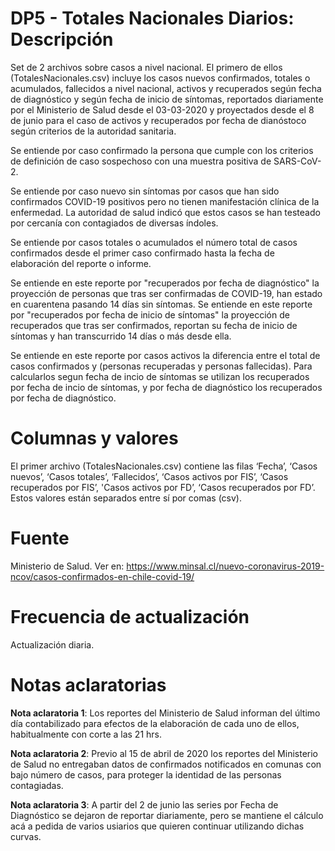 # DP5 - Totales Nacionales Diarios: Descripción
Set de 2 archivos sobre casos a nivel nacional. El primero de ellos (TotalesNacionales.csv) incluye los casos nuevos confirmados, totales o acumulados, fallecidos a nivel nacional, activos y recuperados según fecha de diagnóstico y según fecha de inicio de síntomas, reportados diariamente por el Ministerio de Salud desde el 03-03-2020 y proyectados desde el 8 de junio para el caso de activos y recuperados por fecha de dianóstoco según criterios de la autoridad sanitaria.

Se entiende por caso confirmado la persona que cumple con los criterios de definición de caso sospechoso con una muestra positiva de SARS-CoV-2.

Se entiende por caso nuevo sin síntomas por casos que han sido confirmados COVID-19 positivos pero no tienen manifestación clínica de la enfermedad. La autoridad de salud indicó que estos casos se han testeado por cercanía con contagiados de diversas índoles.

Se entiende por casos totales o acumulados el número total de casos confirmados desde el primer caso confirmado hasta la fecha de elaboración del reporte o informe. 

Se entiende en este reporte por "recuperados por fecha de diagnóstico" la proyección de personas que tras ser confirmadas de COVID-19, han estado en cuarentena pasando 14 días sin síntomas. Se entiende en este reporte por "recuperados por fecha de inicio de síntomas" la proyección de recuperados que tras ser confirmados, reportan su fecha de inicio de síntomas y han transcurrido 14 días o más desde ella.

Se entiende en este reporte por casos activos la diferencia entre el total de casos confirmados y (personas recuperadas y personas fallecidas). Para calcularlos segun fecha de incio de síntomas se utilizan los recuperados por fecha de incio de síntomas, y por fecha de diagnóstico los recuperados por fecha de diagnóstico.

# Columnas y valores
El primer archivo (TotalesNacionales.csv) contiene las filas ‘Fecha’, ‘Casos nuevos’, ‘Casos totales’, ‘Fallecidos’, ‘Casos activos por FIS’, ‘Casos recuperados por FIS’, 'Casos activos por FD’, ‘Casos recuperados por FD’. Estos valores están separados entre sí por comas (csv).

# Fuente
Ministerio de Salud. Ver en:
https://www.minsal.cl/nuevo-coronavirus-2019-ncov/casos-confirmados-en-chile-covid-19/

# Frecuencia de actualización
Actualización diaria. 

# Notas aclaratorias

**Nota aclaratoria 1**:  Los reportes del Ministerio de Salud informan del último día contabilizado para efectos de la elaboración de cada uno de ellos, habitualmente con corte a las 21 hrs. 

**Nota aclaratoria 2**: Previo al 15 de abril de 2020 los reportes del Ministerio de Salud no entregaban datos de confirmados notificados en comunas con bajo número de casos, para proteger la identidad de las personas contagiadas.

**Nota aclaratoria 3**: A partir del 2 de junio las series por Fecha de Diagnóstico se dejaron de reportar diariamente, pero se mantiene el cálculo acá a pedida de varios usiarios que quieren continuar utilizando dichas curvas.

